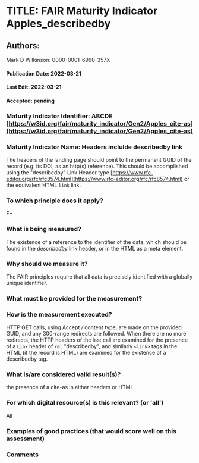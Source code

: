 # TITLE:  FAIR Maturity Indicator Apples_describedby

## Authors: 
Mark D Wilkinson: 0000-0001-6960-357X

#### Publication Date: 2022-03-21
#### Last Edit: 2022-03-21
#### Accepted: pending


### Maturity Indicator Identifier: ABCDE [https://w3id.org/fair/maturity_indicator/Gen2/Apples_cite-as](https://w3id.org/fair/maturity_indicator/Gen2/Apples_cite-as)

### Maturity Indicator Name:   Headers inclulde describedby link

The headers of the landing page should point to the permanent GUID of the record (e.g. its DOI, as an http(s) reference).  This should be accomplished 
using the "describedby" Link Header type [https://www.rfc-editor.org/rfc/rfc8574.html](https://www.rfc-editor.org/rfc/rfc8574.html) or the equivalent HTML `link` link.

### To which principle does it apply?
F+

### What is being measured?

The existence of a reference to the identifier of the data, which should be found in the *describedby* link header, or in the HTML as a meta element.

### Why should we measure it?
The FAIR principles require that all data is precisely identified with a globally unique identifier.

### What must be provided for the measurement?


### How is the measurement executed?
HTTP GET calls, using Accept */* content type, are made on the provided GUID, and any 300-range redirects are followed.  When there are no more redirects, 
the HTTP headers of the last call are examined for the presence of a `Link` header of `rel` "describedby", and similarly `<link>` tags in the HTML (if the record is HTML)
are examined for the existence of a describedby tag.

### What is/are considered valid result(s)?
the presence of a cite-as in either headers or HTML

### For which digital resource(s) is this relevant? (or 'all')
All

### Examples of good practices (that would score well on this assessment)


### Comments
